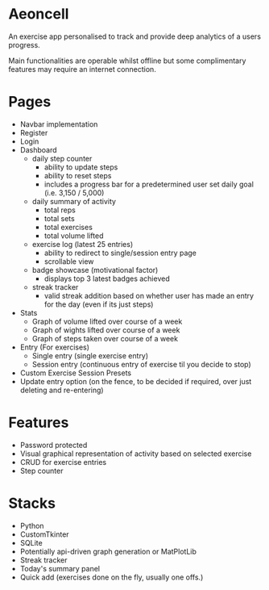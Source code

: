 # Aeoncell
An exercise app personalised to track and provide deep analytics of a users progress.

Main functionalities are operable whilst offline but some complimentary features may require an internet connection.

# Pages
- Navbar implementation
- Register
- Login
- Dashboard
    - daily step counter
        - ability to update steps
        - ability to reset steps
        - includes a progress bar for a predetermined user set daily goal (i.e. 3,150 / 5,000)
    - daily summary of activity
        - total reps
        - total sets
        - total exercises
        - total volume lifted
    - exercise log (latest 25 entries)
        - ability to redirect to single/session entry page
        - scrollable view
    - badge showcase (motivational factor)
        - displays top 3 latest badges achieved
    - streak tracker
        - valid streak addition based on whether user has made an entry for the day (even if its just steps)
- Stats
    - Graph of volume lifted over course of a week
    - Graph of wights lifted over course of a week
    - Graph of steps taken over course of a week
- Entry (For exercises)
    - Single entry (single exercise entry)
    - Session entry (continuous entry of exercise til you decide to stop)
- Custom Exercise Session Presets
- Update entry option (on the fence, to be decided if required, over just deleting and re-entering)

# Features
- Password protected
- Visual graphical representation of activity based on selected exercise
- CRUD for exercise entries
- Step counter

# Stacks
- Python
- CustomTkinter
- SQLite
- Potentially api-driven graph generation or MatPlotLib
- Streak tracker
- Today's summary panel
- Quick add (exercises done on the fly, usually one offs.)
